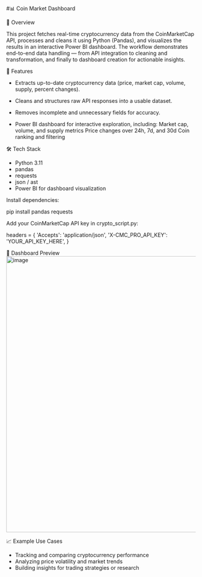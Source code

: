 #📊 Coin Market Dashboard

📌 Overview

This project fetches real-time cryptocurrency data from the CoinMarketCap API, processes and cleans it using Python (Pandas), and visualizes the results in an interactive Power BI dashboard. The workflow demonstrates end-to-end data handling — from API integration to cleaning and transformation, and finally to dashboard creation for actionable insights.

🚀 Features
- Extracts up-to-date cryptocurrency data (price, market cap, volume, supply, percent changes).

- Cleans and structures raw API responses into a usable dataset.

- Removes incomplete and unnecessary fields for accuracy.

- Power BI dashboard for interactive exploration, including:
    Market cap, volume, and supply metrics
    Price changes over 24h, 7d, and 30d
    Coin ranking and filtering

🛠️ Tech Stack
- Python 3.11
- pandas
- requests
- json / ast
- Power BI for dashboard visualization

Install dependencies:

pip install pandas requests

Add your CoinMarketCap API key in crypto_script.py:

headers = {
    'Accepts': 'application/json',
    'X-CMC_PRO_API_KEY': 'YOUR_API_KEY_HERE',
}

📸 Dashboard Preview
<img width="1311" height="735" alt="image" src="https://github.com/user-attachments/assets/576c0677-30c1-4f42-962b-c010cab4b4c1" />

📈 Example Use Cases
- Tracking and comparing cryptocurrency performance
- Analyzing price volatility and market trends
- Building insights for trading strategies or research
